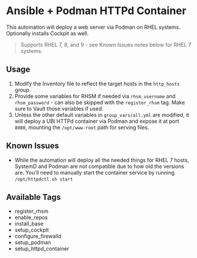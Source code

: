 # Ansible + Podman HTTPd Container

This automation will deploy a web server via Podman on RHEL systems.  Optionally installs Cockpit as well.

> Supports RHEL 7, 8, and 9 - see Known Issues notes below for RHEL 7 systems.

## Usage

1. Modify the Inventory file to reflect the target hosts in the `http_hosts` group.
2. Provide some variables for RHSM if needed via `rhsm_username` and `rhsm_password` - can also be skipped with the `register_rhsm` tag.  Make sure to Vault those variables if used.
3. Unless the other default variables in `group_vars/all.yml` are modified, it will deploy a UBI HTTPd container via Podman and expose it at port `8080`, mounting the `/opt/www-root` path for serving files.

## Known Issues

- While the automation will deploy all the needed things for RHEL 7 hosts, SystemD and Podman are not compatible due to how old the versions are.  You'll need to manually start the container service by running `/opt/httpdctl.sh start`

## Available Tags

- register_rhsm
- enable_repos
- install_base
- setup_cockpit
- configure_firewalld
- setup_podman
- setup_httpd_container